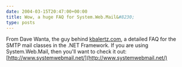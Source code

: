 ```yaml
---
date: 2004-03-15T20:47:00+00:00
title: Wow, a huge FAQ for System.Web.Mail&#8230;
type: posts
---
```

From Dave Wanta, the guy behind [kbalertz.com](http://www.kbalertz.com/), a detailed FAQ for the SMTP mail classes in the .NET Framework. If you are using System.Web.Mail, then you'll want to check it out: [http://www.systemwebmail.net/](http://www.systemwebmail.net/)
